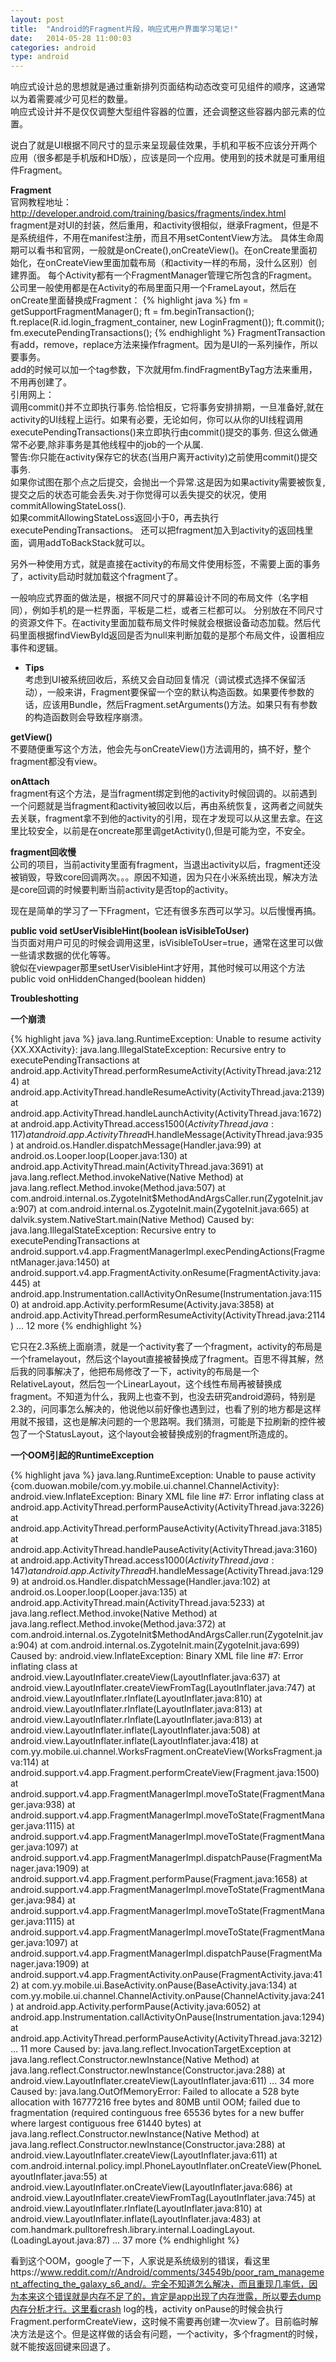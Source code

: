 ```yaml
---
layout: post
title:  "Android的Fragment片段，响应式用户界面学习笔记!"
date:   2014-05-28 11:00:03
categories: android
type: android
---
```


响应式设计总的思想就是通过重新排列页面结构动态改变可见组件的顺序，这通常以为着需要减少可见栏的数量。  
响应式设计并不是仅仅调整大型组件容器的位置，还会调整这些容器内部元素的位置。

说白了就是UI根据不同尺寸的显示来呈现最佳效果，手机和平板不应该分开两个应用（很多都是手机版和HD版），应该是同一个应用。使用到的技术就是可重用组件Fragment。

**Fragment**  
官网教程地址：http://developer.android.com/training/basics/fragments/index.html  
fragment是对UI的封装，然后重用，和activity很相似，继承Fragment，但是不是系统组件，不用在manifest注册，而且不用setContentView方法。
具体生命周期可以看书和官网，一般就是onCreate(),onCreateView()。在onCreate里面初始化，在onCreateView里面加载布局（和activity一样的布局，没什么区别）创建界面。
每个Activity都有一个FragmentManager管理它所包含的Fragment。  
公司里一般使用都是在Activity的布局里面只用一个FrameLayout，然后在onCreate里面替换成Fragment：
{% highlight java %}
fm = getSupportFragmentManager();
ft = fm.beginTransaction();
ft.replace(R.id.login_fragment_container, new LoginFragment());
ft.commit();
fm.executePendingTransactions();
{% endhighlight %}
FragmentTransaction有add，remove，replace方法来操作fragment。因为是UI的一系列操作，所以要事务。  
add的时候可以加一个tag参数，下次就用fm.findFragmentByTag方法来重用，不用再创建了。  
引用网上：  
调用commit()并不立即执行事务.恰恰相反，它将事务安排排期，一旦准备好,就在activity的UI线程上运行。如果有必要，无论如何，你可以从你的UI线程调用executePendingTransactions()来立即执行由commit()提交的事务. 但这么做通常不必要,除非事务是其他线程中的job的一个从属.  
警告:你只能在activity保存它的状态(当用户离开activity)之前使用commit()提交事务.  
如果你试图在那个点之后提交，会抛出一个异常.这是因为如果activity需要被恢复,提交之后的状态可能会丢失.对于你觉得可以丢失提交的状况，使用 commitAllowingStateLoss().    
如果commitAllowingStateLoss返回小于0，再去执行executePendingTransactions。
还可以把fragment加入到activity的返回栈里面，调用addToBackStack就可以。

另外一种使用方式，就是直接在activity的布局文件使用<fragment>标签，不需要上面的事务了，activity启动时就加载这个fragment了。

一般响应式界面的做法是，根据不同尺寸的屏幕设计不同的布局文件（名字相同），例如手机的是一栏界面，平板是二栏，或者三栏都可以。
分别放在不同尺寸的资源文件下。在activity里面加载布局文件时候就会根据设备动态加载。然后代码里面根据findViewById返回是否为null来判断加载的是那个布局文件，设置相应事件和逻辑。

* **Tips**  
考虑到UI被系统回收后，系统又会自动回复情况（调试模式选择不保留活动），一般来讲，Fragment要保留一个空的默认构造函数。如果要传参数的话，应该用Bundle，然后Fragment.setArguments()方法。如果只有有参数的构造函数则会导致程序崩溃。

**getView()**  
不要随便重写这个方法，他会先与onCreateView()方法调用的，搞不好，整个fragment都没有view。

**onAttach**  
fragment有这个方法，是当fragment绑定到他的activity时候回调的。以前遇到一个问题就是当fragment和activity被回收以后，再由系统恢复，这两者之间就失去关联，fragment拿不到他的activity的引用，现在才发现可以从这里去拿。在这里比较安全，以前是在oncreate那里调getActivity(),但是可能为空，不安全。

**fragment回收慢**  
公司的项目，当前activity里面有fragment，当退出activity以后，fragment还没被销毁，导致core回调两次。。。原因不知道，因为只在小米系统出现，解决方法是core回调的时候要判断当前activity是否top的activity。

现在是简单的学习了一下Fragment，它还有很多东西可以学习。以后慢慢再搞。

**public void setUserVisibleHint(boolean isVisibleToUser)**  
当页面对用户可见的时候会调用这里，isVisibleToUser=true，通常在这里可以做一些请求数据的优化等等。  
貌似在viewpager那里setUserVisibleHint才好用，其他时候可以用这个方法public void onHiddenChanged(boolean hidden)

**Troubleshotting**  

**一个崩溃**

{% highlight java %}
java.lang.RuntimeException: Unable to resume activity {XX.XXActivity}: java.lang.IllegalStateException: Recursive entry to executePendingTransactions
	at android.app.ActivityThread.performResumeActivity(ActivityThread.java:2124)
	at android.app.ActivityThread.handleResumeActivity(ActivityThread.java:2139)
	at android.app.ActivityThread.handleLaunchActivity(ActivityThread.java:1672)
	at android.app.ActivityThread.access$1500(ActivityThread.java:117)
	at android.app.ActivityThread$H.handleMessage(ActivityThread.java:935)
	at android.os.Handler.dispatchMessage(Handler.java:99)
	at android.os.Looper.loop(Looper.java:130)
	at android.app.ActivityThread.main(ActivityThread.java:3691)
	at java.lang.reflect.Method.invokeNative(Native Method)
	at java.lang.reflect.Method.invoke(Method.java:507)
	at com.android.internal.os.ZygoteInit$MethodAndArgsCaller.run(ZygoteInit.java:907)
	at com.android.internal.os.ZygoteInit.main(ZygoteInit.java:665)
	at dalvik.system.NativeStart.main(Native Method)
Caused by: java.lang.IllegalStateException: Recursive entry to executePendingTransactions
	at android.support.v4.app.FragmentManagerImpl.execPendingActions(FragmentManager.java:1450)
	at android.support.v4.app.FragmentActivity.onResume(FragmentActivity.java:445)
	at android.app.Instrumentation.callActivityOnResume(Instrumentation.java:1150)
	at android.app.Activity.performResume(Activity.java:3858)
	at android.app.ActivityThread.performResumeActivity(ActivityThread.java:2114)
	... 12 more
{% endhighlight %}

它只在2.3系统上面崩溃，就是一个activity套了一个fragment，activity的布局是一个framelayout，然后这个layout直接被替换成了fragment。百思不得其解，然后我的同事解决了，他把布局修改了一下，activity的布局是一个RelativeLayout，然后包一个LinearLayout，这个线性布局再被替换成fragment。不知道为什么，我网上也查不到，也没去研究android源码，特别是2.3的，问同事怎么解决的，他说他以前好像也遇到过，也看了别的地方都是这样用就不报错，这也是解决问题的一个思路啊。我们猜测，可能是下拉刷新的控件被包了一个StatusLayout，这个layout会被替换成别的fragment所造成的。

**一个OOM引起的RuntimeException**

{% highlight java %}
java.lang.RuntimeException: Unable to pause activity {com.duowan.mobile/com.yy.mobile.ui.channel.ChannelActivity}: android.view.InflateException: Binary XML file line #7: Error inflating class <unknown>
	at android.app.ActivityThread.performPauseActivity(ActivityThread.java:3226)
	at android.app.ActivityThread.performPauseActivity(ActivityThread.java:3185)
	at android.app.ActivityThread.handlePauseActivity(ActivityThread.java:3160)
	at android.app.ActivityThread.access$1000(ActivityThread.java:147)
	at android.app.ActivityThread$H.handleMessage(ActivityThread.java:1299)
	at android.os.Handler.dispatchMessage(Handler.java:102)
	at android.os.Looper.loop(Looper.java:135)
	at android.app.ActivityThread.main(ActivityThread.java:5233)
	at java.lang.reflect.Method.invoke(Native Method)
	at java.lang.reflect.Method.invoke(Method.java:372)
	at com.android.internal.os.ZygoteInit$MethodAndArgsCaller.run(ZygoteInit.java:904)
	at com.android.internal.os.ZygoteInit.main(ZygoteInit.java:699)
Caused by: android.view.InflateException: Binary XML file line #7: Error inflating class <unknown>
	at android.view.LayoutInflater.createView(LayoutInflater.java:637)
	at android.view.LayoutInflater.createViewFromTag(LayoutInflater.java:747)
	at android.view.LayoutInflater.rInflate(LayoutInflater.java:810)
	at android.view.LayoutInflater.rInflate(LayoutInflater.java:813)
	at android.view.LayoutInflater.rInflate(LayoutInflater.java:813)
	at android.view.LayoutInflater.inflate(LayoutInflater.java:508)
	at android.view.LayoutInflater.inflate(LayoutInflater.java:418)
	at com.yy.mobile.ui.channel.WorksFragment.onCreateView(WorksFragment.java:114)
	at android.support.v4.app.Fragment.performCreateView(Fragment.java:1500)
	at android.support.v4.app.FragmentManagerImpl.moveToState(FragmentManager.java:938)
	at android.support.v4.app.FragmentManagerImpl.moveToState(FragmentManager.java:1115)
	at android.support.v4.app.FragmentManagerImpl.moveToState(FragmentManager.java:1097)
	at android.support.v4.app.FragmentManagerImpl.dispatchPause(FragmentManager.java:1909)
	at android.support.v4.app.Fragment.performPause(Fragment.java:1658)
	at android.support.v4.app.FragmentManagerImpl.moveToState(FragmentManager.java:984)
	at android.support.v4.app.FragmentManagerImpl.moveToState(FragmentManager.java:1115)
	at android.support.v4.app.FragmentManagerImpl.moveToState(FragmentManager.java:1097)
	at android.support.v4.app.FragmentManagerImpl.dispatchPause(FragmentManager.java:1909)
	at android.support.v4.app.FragmentActivity.onPause(FragmentActivity.java:412)
	at com.yy.mobile.ui.BaseActivity.onPause(BaseActivity.java:134)
	at com.yy.mobile.ui.channel.ChannelActivity.onPause(ChannelActivity.java:241)
	at android.app.Activity.performPause(Activity.java:6052)
	at android.app.Instrumentation.callActivityOnPause(Instrumentation.java:1294)
	at android.app.ActivityThread.performPauseActivity(ActivityThread.java:3212)
	... 11 more
Caused by: java.lang.reflect.InvocationTargetException
	at java.lang.reflect.Constructor.newInstance(Native Method)
	at java.lang.reflect.Constructor.newInstance(Constructor.java:288)
	at android.view.LayoutInflater.createView(LayoutInflater.java:611)
	... 34 more
Caused by: java.lang.OutOfMemoryError: Failed to allocate a 528 byte allocation with 16777216 free bytes and 80MB until OOM; failed due to fragmentation (required continguous free 65536 bytes for a new buffer where largest contiguous free 61440 bytes)
	at java.lang.reflect.Constructor.newInstance(Native Method)
	at java.lang.reflect.Constructor.newInstance(Constructor.java:288)
	at android.view.LayoutInflater.createView(LayoutInflater.java:611)
	at com.android.internal.policy.impl.PhoneLayoutInflater.onCreateView(PhoneLayoutInflater.java:55)
	at android.view.LayoutInflater.onCreateView(LayoutInflater.java:686)
	at android.view.LayoutInflater.createViewFromTag(LayoutInflater.java:745)
	at android.view.LayoutInflater.rInflate(LayoutInflater.java:810)
	at android.view.LayoutInflater.inflate(LayoutInflater.java:483)
	at com.handmark.pulltorefresh.library.internal.LoadingLayout.<init>(LoadingLayout.java:87)
	... 37 more
{% endhighlight %}

看到这个OOM，google了一下，人家说是系统级别的错误，看这里https://www.reddit.com/r/Android/comments/34549b/poor_ram_management_affecting_the_galaxy_s6_and/。完全不知道怎么解决，而且重现几率低，因为本来这个错误就是内存不足了的，肯定是app出现了内存泄露，所以要去dump内存分析才行。这里看crash log的栈，activity onPause的时候会执行Fragment.performCreateView，这时候不需要再创建一次view了。目前临时解决方法是这个。但是这样做的话会有问题，一个activity，多个fragment的时候，就不能按返回键来回退了。